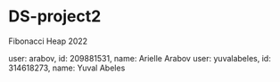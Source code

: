 # DS-project2
Fibonacci Heap 2022

user: arabov, id: 209881531, name: Arielle Arabov
user: yuvalabeles, id: 314618273, name: Yuval Abeles

